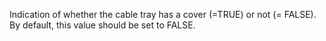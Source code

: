 ﻿Indication of whether the cable tray has a cover (=TRUE) or not (= FALSE). By default, this value should be set to FALSE.